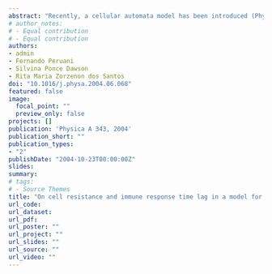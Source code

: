 ```yaml
---
abstract: "Recently, a cellular automata model has been introduced (Phys. Rev. Lett. 87 (2001) 168102) to describe the spread of the HIV infection among target cells in lymphoid tissues. The model reproduces qualitatively the entire course of the infection displaying, in particular, the two time scales that characterize its dynamics. In this work, we investigate the robustness of the model against changes in three of its parameters. Two of them are related to the resistance of the cells to get infected. The other one describes the time interval necessary to mount specific immune responses. We have observed that an increase of the cell resistance, at any stage of the infection, leads to a reduction of the latency period, i.e., of the time interval between the primary infection and the onset of AIDS. However, during the early stages of the infection, when the cell resistance increase is combined with an increase in the initial concentration of infected cells, the original behavior is recovered. Therefore we find a long and a short latency regime (eight and one year long, respectively) depending on the value of the cell resistance. We have obtained, on the other hand, that changes on the parameter that describes the immune system time lag affects the time interval during which the primary infection occurs. Using different extended versions of the model, we also discuss how the two-time scale dynamics is affected when we include inhomogeneities on the cells properties, as for instance, on the cell resistance or on the time interval to mount specific immune responses."
# author_notes:
# - Equal contribution
# - Equal contribution
authors:
- admin
- Fernando Peruani
- Silvina Ponce Dawson
- Rita Maria Zorzenon dos Santos
doi: "10.1016/j.physa.2004.06.068"
featured: false
image:
  focal_point: ""
  preview_only: false
projects: []
publication: 'Physica A 343, 2004'
publication_short: ""
publication_types:
- "2"
publishDate: "2004-10-23T00:00:00Z"
slides: 
summary: 
# tags:
# - Source Themes
title: "On cell resistance and immune response time lag in a model for the HIV infection"
url_code: 
url_dataset: 
url_pdf: 
url_poster: ""
url_project: ""
url_slides: ""
url_source: ""
url_video: ""
---
```

